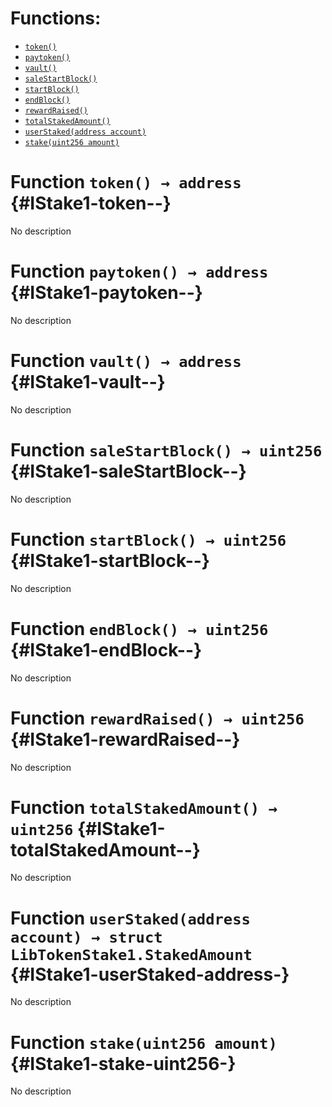 

# Functions:
- [`token()`](#IStake1-token--)
- [`paytoken()`](#IStake1-paytoken--)
- [`vault()`](#IStake1-vault--)
- [`saleStartBlock()`](#IStake1-saleStartBlock--)
- [`startBlock()`](#IStake1-startBlock--)
- [`endBlock()`](#IStake1-endBlock--)
- [`rewardRaised()`](#IStake1-rewardRaised--)
- [`totalStakedAmount()`](#IStake1-totalStakedAmount--)
- [`userStaked(address account)`](#IStake1-userStaked-address-)
- [`stake(uint256 amount)`](#IStake1-stake-uint256-)


# Function `token() → address` {#IStake1-token--}
No description
# Function `paytoken() → address` {#IStake1-paytoken--}
No description
# Function `vault() → address` {#IStake1-vault--}
No description
# Function `saleStartBlock() → uint256` {#IStake1-saleStartBlock--}
No description
# Function `startBlock() → uint256` {#IStake1-startBlock--}
No description
# Function `endBlock() → uint256` {#IStake1-endBlock--}
No description
# Function `rewardRaised() → uint256` {#IStake1-rewardRaised--}
No description
# Function `totalStakedAmount() → uint256` {#IStake1-totalStakedAmount--}
No description
# Function `userStaked(address account) → struct LibTokenStake1.StakedAmount` {#IStake1-userStaked-address-}
No description
# Function `stake(uint256 amount)` {#IStake1-stake-uint256-}
No description

